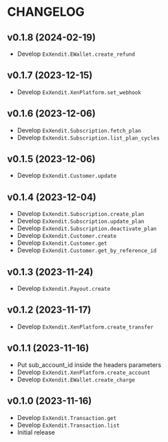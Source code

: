 # CHANGELOG

## v0.1.8 (2024-02-19)
- Develop `ExXendit.EWallet.create_refund`

## v0.1.7 (2023-12-15)
- Develop `ExXendit.XenPlatform.set_webhook`

## v0.1.6 (2023-12-06)
- Develop `ExXendit.Subscription.fetch_plan`
- Develop `ExXendit.Subscription.list_plan_cycles`

## v0.1.5 (2023-12-06)
- Develop `ExXendit.Customer.update`

## v0.1.4 (2023-12-04)

- Develop `ExXendit.Subscription.create_plan`
- Develop `ExXendit.Subscription.update_plan`
- Develop `ExXendit.Subscription.deactivate_plan`
- Develop `ExXendit.Customer.create`
- Develop `ExXendit.Customer.get`
- Develop `ExXendit.Customer.get_by_reference_id`

## v0.1.3 (2023-11-24)

- Develop `ExXendit.Payout.create`

## v0.1.2 (2023-11-17)

- Develop `ExXendit.XenPlatform.create_transfer`

## v0.1.1 (2023-11-16)

- Put sub_account_id inside the headers parameters
- Develop `ExXendit.XenPlatform.create_account`
- Develop `ExXendit.EWallet.create_charge`

## v0.1.0 (2023-11-16)

- Develop `ExXendit.Transaction.get`
- Develop `ExXendit.Transaction.list`
- Initial release
